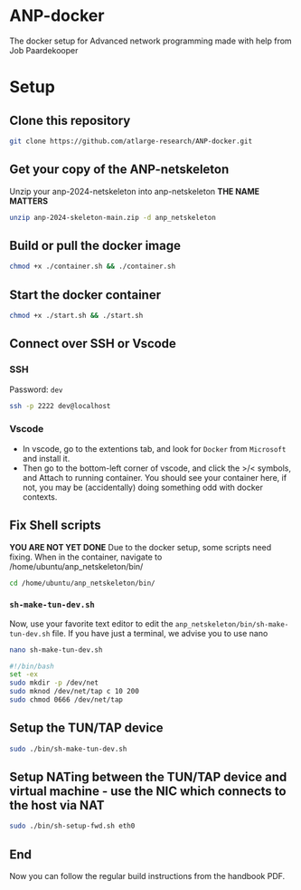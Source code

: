 # ANP-docker
The docker setup for Advanced network programming made with help from 
Job Paardekooper

# Setup

## Clone this repository
```bash
git clone https://github.com/atlarge-research/ANP-docker.git
```

## Get your copy of the ANP-netskeleton 
Unzip your anp-2024-netskeleton into anp-netskeleton **THE NAME MATTERS**
```bash
unzip anp-2024-skeleton-main.zip -d anp_netskeleton
```

## Build or pull the docker image
```bash
chmod +x ./container.sh && ./container.sh
```

## Start the docker container

```bash
chmod +x ./start.sh && ./start.sh
```

## Connect over SSH or Vscode
### SSH
Password:
`dev`
```bash
ssh -p 2222 dev@localhost
```
### Vscode
* In vscode, go to the extentions tab, and look for `Docker` from `Microsoft` and
    install it.
* Then go to the bottom-left corner of vscode, and click the >/< symbols, and 
    Attach to running container. You should see your container here, if not, you
    may be (accidentally) doing something odd with docker contexts. 


## Fix Shell scripts
**YOU ARE NOT YET DONE**
Due to the docker setup, some scripts need fixing. When in the container, 
navigate to /home/ubuntu/anp_netskeleton/bin/
```bash
cd /home/ubuntu/anp_netskeleton/bin/
```

### `sh-make-tun-dev.sh`
Now, use your favorite text editor to edit the 
`anp_netskeleton/bin/sh-make-tun-dev.sh` file. If you have just a terminal, we
advise you to use nano
```bash
nano sh-make-tun-dev.sh
```

```bash
#!/bin/bash
set -ex 
sudo mkdir -p /dev/net
sudo mknod /dev/net/tap c 10 200
sudo chmod 0666 /dev/net/tap
```

## Setup the TUN/TAP device
```bash
sudo ./bin/sh-make-tun-dev.sh
```

## Setup NATing between the TUN/TAP device and virtual machine - use the NIC which connects to the host via NAT
```bash
sudo ./bin/sh-setup-fwd.sh eth0
```

## End
Now you can follow the regular build instructions from the handbook PDF.